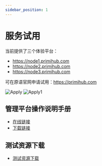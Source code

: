 ```yaml
---
sidebar_position: 1
---
```


# 服务试用
当前提供了三个体验平台：

* https://node1.primihub.com
* https://node2.primihub.com
* https://node3.primihub.com

可在原语官网申请试用：https://primihub.com

![Apply](/img/primihub-platform-apply.png)
![Apply1](/img/primihub01.png)

## 管理平台操作说明手册

* [在线链接](https://m74hgjmt55.feishu.cn/file/boxcnXqmyAG9VpqjaCb7RP7Isjg)
* [下载链接](https://primihub.oss-cn-beijing.aliyuncs.com/PrimiHub%E4%BA%A7%E5%93%81%E7%94%A8%E6%88%B7%E6%93%8D%E4%BD%9C%E6%89%8B%E5%86%8Cv1.5.5.pdf)

## 测试资源下载

* [测试资源下载](https://primihub.oss-cn-beijing.aliyuncs.com/dataset/%E6%B5%8B%E8%AF%95%E6%95%B0%E6%8D%AE%E8%B5%84%E6%BA%90.zip)